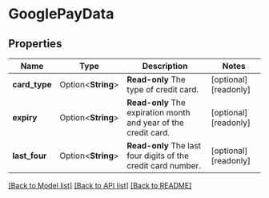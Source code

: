 # GooglePayData

## Properties

Name | Type | Description | Notes
------------ | ------------- | ------------- | -------------
**card_type** | Option<**String**> | __Read-only__ The type of credit card. | [optional][readonly]
**expiry** | Option<**String**> | __Read-only__ The expiration month and year of the credit card. | [optional][readonly]
**last_four** | Option<**String**> | __Read-only__ The last four digits of the credit card number. | [optional][readonly]

[[Back to Model list]](../README.md#documentation-for-models) [[Back to API list]](../README.md#documentation-for-api-endpoints) [[Back to README]](../README.md)


